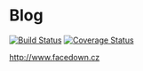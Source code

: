 # Blog

[![Build Status](https://travis-ci.org/klapuch/Blog.svg?branch=master)](https://travis-ci.org/klapuch/Blog) [![Coverage Status](https://coveralls.io/repos/github/klapuch/Blog/badge.svg?branch=master)](https://coveralls.io/github/klapuch/Blog?branch=master)

http://www.facedown.cz
